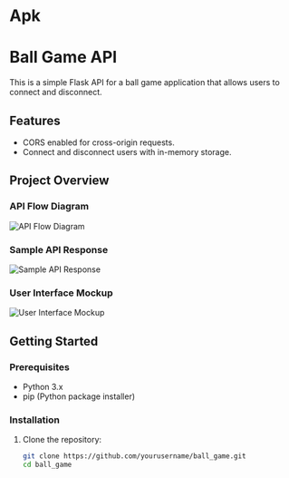 # Apk

# Ball Game API

This is a simple Flask API for a ball game application that allows users to connect and disconnect.

## Features

- CORS enabled for cross-origin requests.
- Connect and disconnect users with in-memory storage.

## Project Overview

### API Flow Diagram
![API Flow Diagram](images/api_flow_diagram.png)

### Sample API Response
![Sample API Response](images/sample_response.png)

### User Interface Mockup
![User  Interface Mockup](images/ui_mockup.png)

## Getting Started

### Prerequisites

- Python 3.x
- pip (Python package installer)

### Installation

1. Clone the repository:

   ```bash
   git clone https://github.com/yourusername/ball_game.git
   cd ball_game
